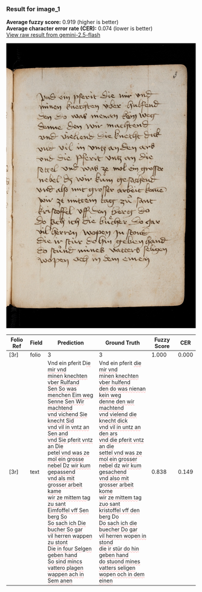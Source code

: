 ### Result for image_1
**Average fuzzy score:** 0.919 (higher is better)<br>**Average character error rate (CER):** 0.074 (lower is better)<br>[View raw result from gemini-2.5-flash](https://github.com/RISE-UNIBAS/humanities_data_benchmark/blob/main/results/2025-10-21/T0271/request_T0271_image_1.json)

<img src="https://github.com/RISE-UNIBAS/humanities_data_benchmark/blob/main/benchmarks/medieval_manuscripts/images/image_1.jpg?raw=true" alt="image_1" width="800px">

<style>
.diff { text-decoration: underline; text-decoration-color: #ffcccc; text-decoration-style: wavy; }
</style>

| Folio Ref | Field | Prediction | Ground Truth | Fuzzy Score | CER |
|-----------|-------|------------|--------------|-------------|-----|
| [3r] | folio | 3 | 3 | 1.000 | 0.000 |
| [3r] | text | Vnd ein pferit D<span class="diff">ie mir vnd<br>minen knechten vber Rulfand<br>Sen So was menchen Eim weg<br>Senne Sen Wir machtend<br>vnd vichend Sie knecht Sid<br>vnd vil in vntz an Sen and<br>vnd Sie </span>p<span class="diff">ferit vntz an Die<br></span>pe<span class="diff">tel vnd was ze mol ein grosse<br>nebel Dz wir kum gepassend<br>vnd als mit grosser arbeit kame<br>wir ze mittem tag zu sant<br>Eimfoffel vff Sen berg So<br>So sach ich Die bucher So gar<br>vil herren wappen zu stont<br>Die in four Selgen geben hand<br>So sind mincs vattero plagen<br>wappen ach in Sem anen</span> | Vnd ein pferit <span class="diff">die mir vnd<br> minen knechten vber hulfend<br> den do was nienan kein weg<br> denne den wir machtend<br> vnd vielend die knecht dick<br> vnd vil in untz an den ars<br> vnd die pferit vntz an die <br> settel vnd was ze mol ein grosser<br> nebel dz wir kum gesachend<br> vnd also mit grosser arbeit kome<br> wir ze mittem tag zuo sant<br> kristoffel vff den berg </span>D<span class="diff">o<br> Do sach ich die buecher Do gar<br> vil herren wo</span>p<span class="diff">en in stond<br> die ir stür do hin geben hand<br> do stuond mines vatters seligen<br> wo</span>pe<span class="diff">n och in dem einen</span> | 0.838 | 0.149 |
